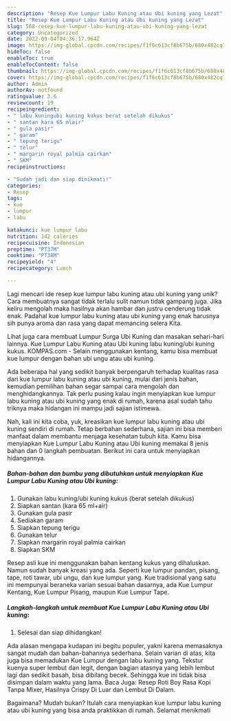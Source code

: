 ```yaml
---
description: "Resep Kue Lumpur Labu Kuning atau Ubi kuning yang Lezat"
title: "Resep Kue Lumpur Labu Kuning atau Ubi kuning yang Lezat"
slug: 568-resep-kue-lumpur-labu-kuning-atau-ubi-kuning-yang-lezat
category: Uncategorized
date: 2022-09-04T04:36:17.964Z
image: https://img-global.cpcdn.com/recipes/f1f6c613cf8b675b/680x482cq70/kue-lumpur-labu-kuning-atau-ubi-kuning-foto-resep-utama.jpg
hideToc: false
enableToc: true
enableTocContent: false
thumbnail: https://img-global.cpcdn.com/recipes/f1f6c613cf8b675b/680x482cq70/kue-lumpur-labu-kuning-atau-ubi-kuning-foto-resep-utama.jpg
cover: https://img-global.cpcdn.com/recipes/f1f6c613cf8b675b/680x482cq70/kue-lumpur-labu-kuning-atau-ubi-kuning-foto-resep-utama.jpg
author: Admin
authorAv: notfound
ratingvalue: 3.6
reviewcount: 19
recipeingredient:
- " labu kuningubi kuning kukus berat setelah dikukus"
- " santan kara 65 mlair"
- " gula pasir"
- " garam"
- " tepung terigu"
- " telur"
- " margarin royal palmia cairkan"
- " SKM"
recipeinstructions:

- "Sudah jadi dan siap dinikmati!"
categories:
- Resep
tags:
- kue
- lumpur
- labu

katakunci: kue lumpur labu 
nutrition: 142 calories
recipecuisine: Indonesian
preptime: "PT37M"
cooktime: "PT38M"
recipeyield: "4"
recipecategory: Lunch

---
```





Lagi mencari ide resep kue lumpur labu kuning atau ubi kuning yang unik? Cara membuatnya sangat tidak terlalu sulit namun tidak gampang juga. Jika keliru mengolah maka hasilnya akan hambar dan justru cenderung tidak enak. Padahal kue lumpur labu kuning atau ubi kuning yang enak harusnya sih punya aroma dan rasa yang dapat memancing selera Kita.





Lihat juga cara membuat Lumpur Surga Ubi Kuning dan masakan sehari-hari lainnya. Kue Lumpur Labu Kuning atau Ubi kuning labu kuning/ubi kuning kukus. KOMPAS.com - Selain menggunakan kentang, kamu bisa membuat kue lumpur dengan bahan ubi ungu atau ubi kuning.

Ada beberapa hal yang sedikit banyak berpengaruh terhadap kualitas rasa dari kue lumpur labu kuning atau ubi kuning, mulai dari jenis bahan, kemudian pemilihan bahan segar sampai cara mengolah dan menghidangkannya. Tak perlu pusing kalau ingin menyiapkan kue lumpur labu kuning atau ubi kuning yang enak di rumah, karena asal sudah tahu triknya maka hidangan ini mampu jadi sajian istimewa.






Nah, kali ini kita coba, yuk, kreasikan kue lumpur labu kuning atau ubi kuning sendiri di rumah. Tetap berbahan sederhana, sajian ini bisa memberi manfaat dalam membantu menjaga kesehatan tubuh kita. Kamu bisa menyiapkan Kue Lumpur Labu Kuning atau Ubi kuning memakai 8 jenis bahan dan 0 langkah pembuatan. Berikut ini cara untuk menyiapkan hidangannya.

<!--inarticleads1-->

##### Bahan-bahan dan bumbu yang dibutuhkan untuk menyiapkan Kue Lumpur Labu Kuning atau Ubi kuning:

1. Gunakan  labu kuning/ubi kuning kukus (berat setelah dikukus)
1. Siapkan  santan (kara 65 ml+air)
1. Gunakan  gula pasir
1. Sediakan  garam
1. Siapkan  tepung terigu
1. Gunakan  telur
1. Siapkan  margarin royal palmia cairkan
1. Siapkan  SKM


Resep asli kue ini menggunakan bahan kentang kukus yang dihaluskan. Namun sudah banyak kreasi yang ada. Seperti kue lumpur pandan, pisang, tape, roti tawar, ubi ungu, dan kue lumpur yang. Kue tradisional yang satu ini mempunyai beraneka varian sesuai bahan dasarnya, ada Kue Lumpur Kentang, Kue Lumpur Pisang, maupun Kue Lumpur Tape. 

<!--inarticleads2-->

##### Langkah-langkah untuk membuat Kue Lumpur Labu Kuning atau Ubi kuning:


1. Selesai dan siap dihidangkan!

Ada alasan mengapa kudapan ini begitu populer, yakni karena memasaknya sangat mudah dan bahan-bahannya sederhana. Selain varian di atas, kita juga bisa memadukan Kue Lumpur dengan labu kuning yang. Tekstur kuenya super lembut dan legit, dengan bagian atasnya yang lebih lembut lagi dan sedikit basah, bisa dibilang becek. Sehingga kue ini tidak bisa disimpan dalam waktu yang lama. Baca Juga: Resep Roti Boy Rasa Kopi Tanpa Mixer, Hasilnya Crispy Di Luar dan Lembut Di Dalam. 

Bagaimana? Mudah bukan? Itulah cara menyiapkan kue lumpur labu kuning atau ubi kuning yang bisa anda praktikkan di rumah. Selamat menikmati
